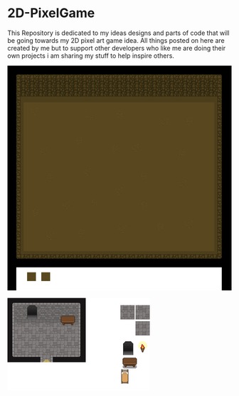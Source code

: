# 2D-PixelGame
This Repository is dedicated to my ideas designs and parts of code that will be going towards my 2D pixel art game idea. All things posted on here are created by me
but to support other developers who like me are doing their own projects i am sharing my stuff to help inspire others.


![Image1](Images/Image1.png)

![Image2](Images/Image2.png)
